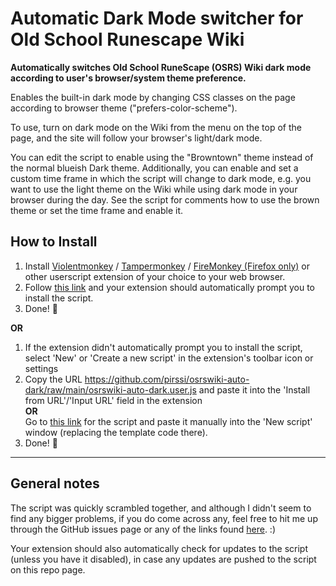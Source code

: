 # Automatic Dark Mode switcher for Old School Runescape Wiki

**Automatically switches Old School RuneScape (OSRS) Wiki dark mode according to user's browser/system theme preference.**

Enables the built-in dark mode by changing CSS classes on the page according to browser theme ("prefers-color-scheme").

To use, turn on dark mode on the Wiki from the menu on the top of the page, and the site will follow your browser's light/dark mode.

You can edit the script to enable using the "Browntown" theme instead of the normal blueish Dark theme. Additionally, you can enable and set a custom time frame in which the script will change to dark mode, e.g. you want to use the light theme on the Wiki while using dark mode in your browser during the day. See the script for comments how to use the brown theme or set the time frame and enable it.

## How to Install

1. Install
   [Violentmonkey](https://violentmonkey.github.io/) / [Tampermonkey](https://www.tampermonkey.net/) / [FireMonkey (Firefox only)](https://addons.mozilla.org/en-US/firefox/addon/firemonkey/) or other userscript extension of your choice to your web browser.
2. Follow [this link](https://github.com/pirssi/osrswiki-auto-dark/raw/main/osrswiki-auto-dark.user.js) and your extension should automatically prompt you to install the script.
3. Done! 🎉

**OR**

1. If the extension didn't automatically prompt you to install the script, select 'New' or 'Create a new script' in the extension's toolbar icon or settings
2. Copy the URL https://github.com/pirssi/osrswiki-auto-dark/raw/main/osrswiki-auto-dark.user.js and paste it into the 'Install from URL'/'Input URL' field in the extension  
    **OR**  
   Go to [this link](https://github.com/pirssi/osrswiki-auto-dark/raw/main/osrswiki-auto-dark.user.js) for the script and paste it manually into the 'New script' window (replacing the template code there).
3. Done! 🎉

---

## General notes

The script was quickly scrambled together, and although I didn't seem to find any bigger problems, if you do come across any, feel free to hit me up through the GitHub issues page or any of the links found [here](https://pirss.in/). :)

Your extension should also automatically check for updates to the script (unless you have it disabled), in case any updates are pushed to the script on this repo page.
